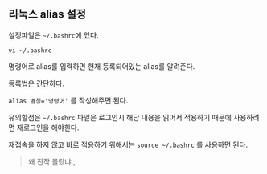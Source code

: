 ## 리눅스 alias 설정

설정파일은 `~/.bashrc`에 있다.

```
vi ~/.bashrc
```



명령어로 alias를 입력하면 현재 등록되어있는 alias를 알려준다.

등록법은 간단하다.

`alias 별칭='명령어'` 를 작성해주면 된다.



유의할점은 `~/.bashrc` 파일은 로그인시 해당 내용을 읽어서 적용하기 때문에 사용하려면 재로그인을 해야한다.

재접속을 하지 않고 바로 적용하기 위해서는 `source ~/.bashrc` 를 사용하면 된다.



> 왜 진작 몰랐냐,,
